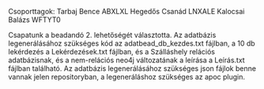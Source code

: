 Csoporttagok:
Tarbaj Bence ABXLXL
Hegedős Csanád LNXALE
Kalocsai Balázs WFTYT0

Csapatunk a beadandó 2. lehetőségét választotta.
Az adatbázis legenerálásához szükséges kód az adatbead_db_kezdes.txt fájlban, a 10 db lekérdezés a Lekérdezések.txt fájlban, és a Szálláshely relációs adatbázisnak, és a nem-relációs neo4j változatának a leírása a Leírás.txt fájlban található. Az adatbázis legenerálásához szükséges json fájlok benne vannak jelen repositoryban, a legeneráláshoz szükséges az apoc plugin.
